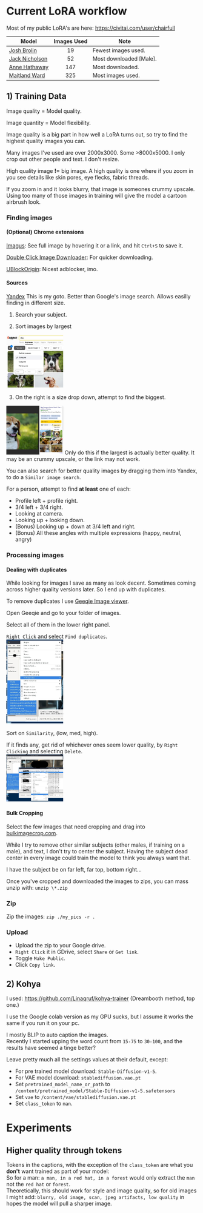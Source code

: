 # Current LoRA workflow

Most of my public LoRA's are here: https://civitai.com/user/chairfull

|Model|Images Used|Note|
|-----|:---------:|----|
|[Josh Brolin](https://civitai.com/models/33629/josh-brolin)|19|Fewest images used.|
|[Jack Nicholson](https://civitai.com/models/23994/jack-nicholson)|52|Most downloaded [Male].|
|[Anne Hathaway](https://civitai.com/models/26164/anne-hathaway)|147|Most downloaded.|
|[Maitland Ward](https://civitai.com/models/26187/maitland-ward)|325|Most images used.|

## 1) Training Data

Image quality = Model quality.

Image quantity = Model flexibility.

Image quality is a big part in how well a LoRA turns out, so try to find the highest quality images you can.

Many images I've used are over 2000x3000. Some >8000x5000.
I only crop out other people and text. I don't resize.

High quality image **!=** big image.  A high quality is one where if you zoom in you see details like skin pores, eye flecks, fabric threads.

If you zoom in and it looks blurry, that image is someones crummy upscale. Using too many of those images in training will give the model a cartoon airbrush look.

### Finding images

#### (Optional) Chrome extensions
[Imagus](https://chrome.google.com/webstore/detail/imagus/immpkjjlgappgfkkfieppnmlhakdmaab?hl=en): See full image by hovering it or a link, and hit `Ctrl+S` to save it.

[Double Click Image Downloader](https://chrome.google.com/webstore/detail/double-click-image-downlo/bkijmpolkanhdehnlnabfooghjdokakc/?hl=en): For quicker downloading.

[UBlockOrigin](https://chrome.google.com/webstore/detail/ublock-origin/cjpalhdlnbpafiamejdnhcphjbkeiagm?hl=en): Nicest adblocker, imo.

#### Sources
[Yandex](https://yandex.ru/images/search?isize=large&text=dog)
This is my goto. Better than Google's image search. Allows easilly finding in different size.  

1) Search your subject.

2) Sort images by largest
<img src="yandex_large.jpg" width="150">

3) On the right is a size drop down, attempt to find the biggest.
<img src="yandex_largest.jpg" width="150">
Only do this if the largest is actually better quality. It may be an crummy upscale, or the link may not work.

You can also search for better quality images by dragging them into Yandex, to do a `Similar image search`.

For a person, attempt to find **at least** one of each:
- Profile left + profile right.
- 3/4 left + 3/4 right.
- Looking at camera.
- Looking up + looking down.
- (Bonus) Looking up + down at 3/4 left and right.
- (Bonus) All these angles with multiple expressions (happy, neutral, angry)

### Processing images

#### Dealing with duplicates
While looking for images I save as many as look decent. Sometimes coming across higher quality versions later. So I end up with duplicates.

To remove duplicates I use [Geeqie Image viewer](https://www.geeqie.org).

Open Geeqie and go to your folder of images.

Select all of them in the lower right panel.

`Right Click` and select `Find duplicates`.  
<img src="geeqie_dup1.jpg" width="150">

Sort on `Similarity`, (low, med, high).

If it finds any, get rid of whichever ones seem lower quality, by `Right Clicking` and selecting `Delete`.  
<img src="geeqie_dup2.jpg" width="150">

#### Bulk Cropping
Select the few images that need cropping and drag into [bulkimagecrop.com](https://bulkimagecrop.com/).

While I try to remove other similar subjects (other males, if training on a male), and text, I don't try to center the subject.
Having the subject dead center in every image could train the model to think you always want that.

I have the subject be on far left, far top, bottom right...

Once you've cropped and downloaded the images to zips, you can mass unzip with: `unzip \*.zip`

### Zip
Zip the images: `zip ./my_pics -r .`

### Upload
- Upload the zip to your Google drive.
- `Right Click` it in GDrive, select `Share` or `Get link`.
- Toggle `Make Public`.
- Click `Copy link`.

## 2) Kohya
I used: https://github.com/Linaqruf/kohya-trainer (Dreambooth method, top one.)

I use the Google colab version as my GPU sucks, but I assume it works the same if you run it on your pc.

I mostly BLIP to auto caption the images.  
Recently I started upping the word count from `15-75` to `30-100`, and the results have seemed a tinge better?

Leave pretty much all the settings values at their default, except:
  * For pre trained model download: `Stable-Diffusion-v1-5`.
  * For VAE model download: `stablediffusion.vae.pt`
  * Set `pretrained_model_name_or_path` to `/content/pretrained_model/Stable-Diffusion-v1-5.safetensors`
  * Set `vae` to `/content/vae/stablediffusion.vae.pt`
  * Set `class_token` to `man`.

# Experiments

## Higher quality through tokens
Tokens in the captions, with the exception of the `class_token` are what you **don't** want trained as part of your model:  
So for a man: `a man, in a red hat, in a forest` would only extract the `man` not the `red hat` or `forest`.  
Theoretically, this should work for style and image quality, so for old images I might add: `blurry, old image, scan, jpeg artifacts, low quality` in hopes the model will pull a sharper image.
